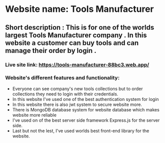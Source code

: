 # Website name: Tools Manufacturer
## Short description : This is for one of the worlds largest Tools Manufacturer company . In this website a customer can buy tools and can manage their order by login .
### Live site link: https://tools-manufacturer-88bc3.web.app/
### Website's different features and functionality:
* Everyone can see company's new tools collections but to order collections they need to login with their credentials.
* In this website I've used one of the best authentication system for login 
* In this website there is also jwt system to secure website more.
* There is MongoDB database system for website database which makes website more reliable
* I've used on of the best server side framework Express.js for the server side.
* Last but not the lest, I've used worlds best front-end library for the website.